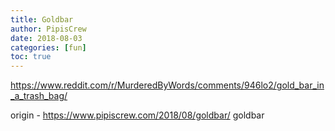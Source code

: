 ```yaml
---
title: Goldbar
author: PipisCrew
date: 2018-08-03
categories: [fun]
toc: true
---
```


https://www.reddit.com/r/MurderedByWords/comments/946lo2/gold_bar_in_a_trash_bag/

origin - https://www.pipiscrew.com/2018/08/goldbar/ goldbar